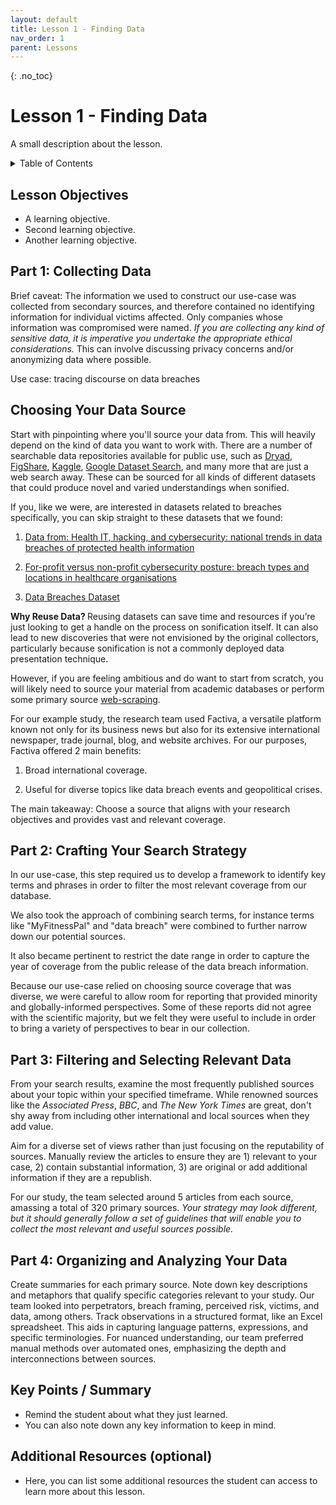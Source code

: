 ```yaml
---
layout: default
title: Lesson 1 - Finding Data
nav_order: 1
parent: Lessons
---
```

<!-- 
This page is an example lesson template.
Add, edit, or remove any content below for the workshop in question. -->

<!-- Putting a {: .no_toc} above a header removes it from the table of contents -->

{: .no_toc}  
# Lesson 1 - Finding Data

A small description about the lesson.

<!-- This is your table of contents. You don't need to touch it, it automatically creates it when you add or remove headers. If you do not want a header to be included, put {: .no_toc } above the header line, as you can see above with Lesson 1 - Lesson Name. Make sure that there's also an empty line above {: .no_toc }... Markdown is picky about this :( -->
<details markdown="block" class="toc">
  <summary>
    Table of Contents
  </summary>
  {: .text-delta }
- TOC
{:toc}
</details>

<!-- Here are your learning objectives. Just like in the introduction, but more specific for this lesson. -->
## Lesson Objectives
- A learning objective.
- Second learning objective.
- Another learning objective.


## Part 1: Collecting Data  

Brief caveat: The information we used to construct our use-case was collected from secondary sources, and therefore contained no identifying information for individual victims affected. Only companies whose information was compromised were named. <em> If you are collecting any kind of sensitive data, it is imperative you undertake the appropriate ethical considerations. </em> This can involve discussing privacy concerns and/or anonymizing data where possible. 

Use case: tracing discourse on data breaches  

## Choosing Your Data Source  

Start with pinpointing where you'll source your data from. This will heavily depend on the kind of data you want to work with. There are a number of searchable data repositories available for public use, such as <a href="https://datadryad.org/stash" target="_blank" rel="noopener noreferrer">Dryad</a>, <a href="https://figshare.com/" target="_blank" rel="noopener noreferrer">FigShare</a>, <a href="https://www.kaggle.com/datasets" target="_blank" rel="noopener noreferrer">Kaggle</a>, <a href="https://datasetsearch.research.google.com/" target="_blank" rel="noopener noreferrer">Google Dataset Search</a>, and many more that are just a web search away. These can be sourced for all kinds of different datasets that could produce novel and varied understandings when sonified.  

If you, like we were, are interested in datasets related to breaches specifically, you can skip straight to these datasets that we found:  

1) <a href="https://datadryad.org/stash/dataset/doi:10.5061/dryad.24275c6" target="_blank" rel="noopener noreferrer">Data from: Health IT, hacking, and cybersecurity: national trends in data breaches of protected health information</a>

2) <a href="https://journals.sagepub.com/doi/10.1177/18333583231158886" target="_blank" rel="noopener noreferrer">For-profit versus non-profit cybersecurity posture: breach types and locations in healthcare organisations</a> 

3) <a href="https://www.kaggle.com/datasets/thedevastator/data-breaches-a-comprehensive-list" target="_blank" rel="noopener noreferrer">Data Breaches Dataset</a> 

<b> Why Reuse Data? </b> Reusing datasets can save time and resources if you’re just looking to get a handle on the process on sonification itself. It can also lead to new discoveries that were not envisioned by the original collectors, particularly because sonification is not a commonly deployed data presentation technique.  
 
However, if you are feeling ambitious and do want to start from scratch, you will likely need to source your material from academic databases or perform some primary source <a href="https://scrapingrobot.com/blog/data-collection-methods/" target="_blank" rel="noopener noreferrer">web-scraping</a>.

For our example study, the research team used Factiva, a versatile platform known not only for its business news but also for its extensive international newspaper, trade journal, blog, and website archives. For our purposes, Factiva offered 2 main benefits: 

1) Broad international coverage. 

2) Useful for diverse topics like data breach events and geopolitical crises.  

The main takeaway: Choose a source that aligns with your research objectives and provides vast and relevant coverage. 


## Part 2: Crafting Your Search Strategy  

In our use-case, this step required us to develop a framework to identify key terms and phrases in order to filter the most relevant coverage from our database. 

We also took the approach of combining search terms, for instance terms like "MyFitnessPal" and "data breach" were combined to further narrow down our potential sources.  

It also became pertinent to restrict the date range in order to capture the year of coverage from the public release of the data breach information.  

Because our use-case relied on choosing source coverage that was diverse, we were careful to allow room for reporting that provided minority and globally-informed perspectives. Some of these reports did not agree with the scientific majority, but we felt they were useful to include in order to bring a variety of perspectives to bear in our collection. 


## Part 3: Filtering and Selecting Relevant Data  

From your search results, examine the most frequently published sources about your topic within your specified timeframe. While renowned sources like the <em>Associated Press</em>, <em>BBC</em>, and <em>The New York Times</em> are great, don't shy away from including other international and local sources when they add value.  

Aim for a diverse set of views rather than just focusing on the reputability of sources. Manually review the articles to ensure they are 1) relevant to your case, 2) contain substantial information, 3) are original or add additional information if they are a republish. 

For our study, the team selected around 5 articles from each source, amassing a total of 320 primary sources. <em>Your strategy may look different, but it should generally follow a set of guidelines that will enable you to collect the most relevant and useful sources possible.</em> 
 

## Part 4: Organizing and Analyzing Your Data  

Create summaries for each primary source. Note down key descriptions and metaphors that qualify specific categories relevant to your study. Our team looked into perpetrators, breach framing, perceived risk, victims, and data, among others. Track observations in a structured format, like an Excel spreadsheet. This aids in capturing language patterns, expressions, and specific terminologies. For nuanced understanding, our team preferred manual methods over automated ones, emphasizing the depth and interconnections between sources. 


<!-- Summarize your learning objectives here. It acts as a reminder to the learner about what they just learned, as well as a checklist for you to make sure you covered everything you wished to cover. -->
## Key Points / Summary

- Remind the student about what they just learned.
- You can also note down any key information to keep in mind.

<!-- You can add your additional resources for a specific lesson here, however there is also an additional resources page alongside the conclusion at the end of the workshop website. -->
## Additional Resources (optional)

- Here, you can list some additional resources the student can access to learn more about this lesson.
